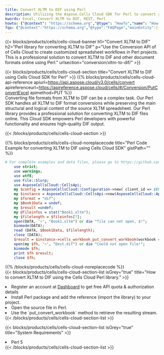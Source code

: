 ```yaml
---
title: Convert XLTM to DIF using Perl 
description: Utilizing the Aspose.Cells Cloud SDK for Perl to convert a XLTM format file to a DIF format file. 
kwords: Excel, Convert XLTM to DIF, REST, Perl
howto: {"@context": "https://schema.org","@type": "HowTo","name": "How to convert XLTM to DIF using the Cells Cloud Perl library.","description": "How to convert XLTM to DIF using the Cells Cloud Perl library.","image": {"@type": "ImageObject"},"url": "/perl/conversion/xltm-to-dif/","step": [{ "@type": "HowToStep","name": "How to convert XLTM to DIF using the Cells Cloud Perl library. step 1", "image": {"@type": "ImageObject",},"url": "/perl/conversion/xltm-to-dif/","text": "Register an account at <a href='https://dashboard.aspose.cloud/'>Dashboard</a> to get free API quota & authorization details",},{ "@type": "HowToStep","name": "How to convert XLTM to DIF using the Cells Cloud Perl library. step 1", "image": {"@type": "ImageObject",},"url": "/perl/conversion/xltm-to-dif/","text": "Install Perl package and add the reference (import the library) to your project.",},{ "@type": "HowToStep","name": "How to convert XLTM to DIF using the Cells Cloud Perl library. step 1", "image": {"@type": "ImageObject",},"url": "/perl/conversion/xltm-to-dif/","text": "Open the source file in Perl.",},{ "@type": "HowToStep","name": "How to convert XLTM to DIF using the Cells Cloud Perl library. step 1", "image": {"@type": "ImageObject",},"url": "/perl/conversion/xltm-to-dif/","text": "Use the `put_convert_workbook` method to retrieve the resulting stream.",}, ],"supply": {"@type": "HowToSupply","name": "document"},"tool": [{"@type": "HowToTool","name": "VIM, Visual Studio Code, Eclipse"},{"@type": "HowToTool","name": "Aspose Cells"}],"totalTime": "PT6M"}
fqa: {"@context":"https://schema.org","@type":"FAQPage","mainEntity":[{"@type":"Question","name":"Why convert file formats in C# using REST API?","acceptedAnswer":{"@type":"Answer","text":"Documents are encoded in many ways, and some files may be incompatible with the software you use. To open and read such files, just convert them to appropriate file formats.<br/><ol><li>Install .NET SDK and add the reference (import the library) to your project.</li><li>Open the source file in C# using REST API.</li><li>Call the PutConvertWorkbookRequest() method, passing an output filename with required extension.</li><li>Get the result of conversion as a separate file.</li></ol>"}},{"@type":"Question","name":"What file formats can I convert with your C# library?","acceptedAnswer":{"@type":"Answer","text":"We support a variety of file formats for conversion using .NET library, including XLSX, Excel, xls , PDF, CSV, HTML, Markdown, XML, PNG, JPG, TIFF, Json, TXT and many more."}},{"@type":"Question","name":"What is the maximum allowed file size for conversion using this .NET library?","acceptedAnswer":{"@type":"Answer","text":"There are no file size limits for format conversions using .NET library."}}]}
---
```



{{< blocks/products/cells/cells-cloud-banner h1="Convert XLTM to DIF" h2="Perl library for converting XLTM to DIF" p="Use the Conversion API of of Cells Cloud to create customized spreadsheet workflows in Perl projects. This is a professional solution to convert XLTM to DIF and other document formats online using Perl." urlsection="conversion/xltm-to-dif/" >}}

{{< blocks/products/cells/cells-cloud-section  title="Convert XLTM to DIF using Cells Cloud SDK for Perl" >}}
{{% blocks/products/cells/cells-cloud-api-reference  apiurl=https://api.aspose.cloud/v3.0/cells/convert  apireferenceurl=https://apireference.aspose.cloud/cells/#/Conversion/PutConvertExcel  apimethod=PUT %}}
<br/>
Converting file formats from XLTM to DIF can be a complex task. Our Perl SDK handles all XLTM to DIF format conversions while preserving the main structural and logical content of the source XLTM spreadsheet. Our Perl library provides a professional solution for converting XLTM to DIF files online. This Cloud SDK empowers Perl developers with powerful functionality and ensures high-quality DIF output.

{{< /blocks/products/cells/cells-cloud-section >}}

{{% blocks/products/cells/cells-cloud-noreplacecode title="Perl Code Example for converting XLTM to DIF using Cells Cloud SDK" gistPath="" %}}
 
```perl
# For complete examples and data files, please go to https://github.com/aspose-cells-cloud/aspose-cells-cloud-perl/
    use strict;
    use warnings;
    use utf8; 
    use File::Slurp;
    use AsposeCellsCloud::CellsApi;
    my $config = AsposeCellsCloud::Configuration->new( client_id => $ENV{'ProductClientId'}, client_secret => $ENV{'ProductClientSecret'});
    my $instance = AsposeCellsCloud::CellsApi->new(AsposeCellsCloud::ApiClient->new( $config));
    my $format = "dif";
    my $Book1Data = undef;
    my $result =undef;
    my @fileinfos = stat("Book1.xltm");
    my $filelength = $fileinfos[7];
    open(DATA, '<', "Book1.xltm") or die "file can not open, $!";
    binmode(DATA);
    read (DATA, $Book1Data, $filelength);
    close (DATA); 
    $result = $instance->cells_workbook_put_convert_workbook(workbook => $Book1Data, format => $format);
    open(my $fh, '>', "Dest.dif") or die "Could not open file!";
    binmode $fh;
    print $fh $result;
    close $fh;
```
 
{{% /blocks/products/cells/cells-cloud-noreplacecode  %}}
<br/>
{{< blocks/products/cells/cells-cloud-section-list isGrey="true"  title="How to convert XLTM to DIF using the Cells Cloud Perl library." >}}
<li>Register an account at <a href="https://dashboard.aspose.cloud/">Dashboard</a> to get free API quota & authorization details</li>
<li>Install Perl package and add the reference (import the library) to your project.</li>
<li>Open the source file in Perl.</li>
<li>Use the `put_convert_workbook` method to retrieve the resulting stream.</li>
{{< /blocks/products/cells/cells-cloud-section-list >}}

{{< blocks/products/cells/cells-cloud-section-list isGrey="true"  title="System Requirements" >}}
<li>Perl 5</li>
{{< /blocks/products/cells/cells-cloud-section-list >}}
